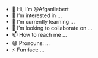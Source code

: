 - 👋 Hi, I’m @Afganliebert
- 👀 I’m interested in ...
- 🌱 I’m currently learning ...
- 💞️ I’m looking to collaborate on ...
- 📫 How to reach me ...
- 😄 Pronouns: ...
- ⚡ Fun fact: ...

<!---
Afganliebert/Afganliebert is a ✨ special ✨ repository because its `README.md` (this file) appears on your GitHub profile.
You can click the Preview link to take a look at your changes.
--->
